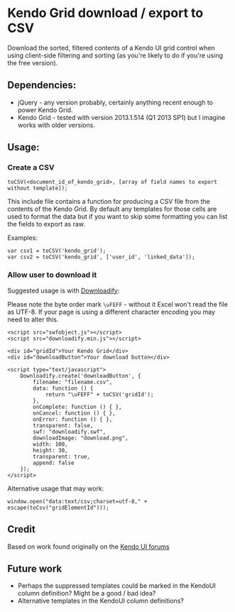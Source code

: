 # Kendo Grid download / export to CSV

Download the sorted, filtered contents of a Kendo UI grid control when using client-side filtering and sorting (as you're likely to do if you're using the free version).

## Dependencies:

- jQuery - any version probably, certainly anything recent enough to power Kendo Grid.
- Kendo Grid - tested with version 2013.1.514 (Q1 2013 SP1) but I imagine works with older versions.

## Usage:

### Create a CSV

    toCSV(<document_id_of_kendo_grid>, [array of field names to export without template]);
	
This include file contains a function for producing a CSV file from the contents of the Kendo Grid. By default
any templates for those cells are used to format the data but if you want to skip some formatting you can list
the fields to export as raw.

Examples:

    var csv1 = toCSV('kendo_grid');
	var csv2 = toCSV('kendo_grid', ['user_id', 'linked_data']);

### Allow user to download it

Suggested usage is with [Downloadify](https://github.com/dcneiner/Downloadify):

Please note the byte order mark `\uFEFF` - without it Excel won't read the file as UTF-8. If your page is using a different
character encoding you may need to alter this.

	<script src="swfobject.js"></script>
	<script src="downloadify.min.js"></script>
	
	<div id="gridId">Your Kendo Grid</div>
	<div id="downloadButton">Your download button</div>
	
	<script type="text/javascript">
		Downloadify.create('downloadButton', {
			filename: "filename.csv",
			data: function () {
				return "\uFEFF" + toCSV('gridId');
			},
			onComplete: function () { },
			onCancel: function () { },
			onError: function () { },
			transparent: false,
			swf: "downloadify.swf",
			downloadImage: "download.png",
			width: 100,
			height: 30,
			transparent: true,
			append: false
		});
	</script>
	

Alternative usage that may work:

	window.open("data:text/csv;charset=utf-8," + escape(toCsv("gridElementId")));
	
## Credit

Based on work found originally on the [Kendo UI forums](http://www.kendoui.com/forums/framework/data-source/export-to-csv.aspx)

## Future work

- Perhaps the suppressed templates could be marked in the KendoUI column definition? Might be a good / bad idea?
- Alternative templates in the KendoUI column definitions?